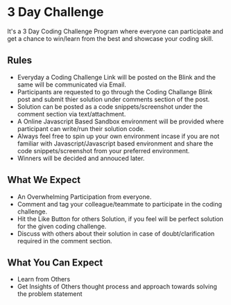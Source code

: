 # 3 Day Challenge

It's a 3 Day Coding Challenge Program where everyone can participate and get a chance to win/learn from the best and showcase your coding skill.

## Rules

- Everyday a Coding Challenge Link will be posted on the Blink and the same will be communicated via Email.
- Participants are requested to go through the Coding Challange Blink post and submit thier solution under comments section of the post.
- Solution can be posted as a code snippets/screenshot under the comment section via text/attachment.
- A Online Javascript Based Sandbox environment will be provided where participant can write/run their solution code.
- Always feel free to spin up your own environment incase if you are not familiar with Javascript/Javascript based environment and share the code snippets/screenshot from your preferred environment.
- Winners will be decided and annouced later.

## What We Expect

- An Overwhelming Participation from everyone.
- Comment and tag your colleague/teammate to participate in the coding challenge.
- Hit the Like Button for others Solution, if you feel will be perfect solution for the given coding challenge.
- Discuss with others about their solution in case of doubt/clarification required in the comment section.

## What You Can Expect

- Learn from Others
- Get Insights of Others thought process and approach towards solving the problem statement
